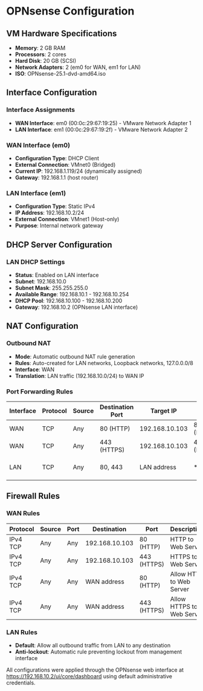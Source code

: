 # OPNsense Configuration

## VM Hardware Specifications

- **Memory**: 2 GB RAM
- **Processors**: 2 cores
- **Hard Disk**: 20 GB (SCSI)
- **Network Adapters**: 2 (em0 for WAN, em1 for LAN)
- **ISO**: OPNsense-25.1-dvd-amd64.iso

## Interface Configuration

### Interface Assignments
- **WAN Interface**: em0 (00:0c:29:67:19:25) - VMware Network Adapter 1
- **LAN Interface**: em1 (00:0c:29:67:19:2f) - VMware Network Adapter 2

### WAN Interface (em0)
- **Configuration Type**: DHCP Client
- **External Connection**: VMnet0 (Bridged)
- **Current IP**: 192.168.1.119/24 (dynamically assigned)
- **Gateway**: 192.168.1.1 (host router)

### LAN Interface (em1)
- **Configuration Type**: Static IPv4
- **IP Address**: 192.168.10.2/24
- **External Connection**: VMnet1 (Host-only)
- **Purpose**: Internal network gateway

## DHCP Server Configuration

### LAN DHCP Settings
- **Status**: Enabled on LAN interface
- **Subnet**: 192.168.10.0
- **Subnet Mask**: 255.255.255.0
- **Available Range**: 192.168.10.1 - 192.168.10.254
- **DHCP Pool**: 192.168.10.100 - 192.168.10.200
- **Gateway**: 192.168.10.2 (OPNsense LAN interface)

## NAT Configuration

### Outbound NAT
- **Mode**: Automatic outbound NAT rule generation
- **Rules**: Auto-created for LAN networks, Loopback networks, 127.0.0.0/8
- **Interface**: WAN
- **Translation**: LAN traffic (192.168.10.0/24) to WAN IP

### Port Forwarding Rules
| Interface | Protocol | Source | Destination Port | Target IP | Target Port | Description |
|-----------|----------|---------|------------------|-----------|-------------|-------------|
| WAN | TCP | Any | 80 (HTTP) | 192.168.10.103 | 80 (HTTP) | HTTP to Web Server |
| WAN | TCP | Any | 443 (HTTPS) | 192.168.10.103 | 443 (HTTPS) | HTTPS to Web Server |
| LAN | TCP | Any | 80, 443 | LAN address | * | Anti-Lockout Rule |

## Firewall Rules

### WAN Rules
| Protocol | Source | Port | Destination | Port | Description |
|----------|---------|------|-------------|------|-------------|
| IPv4 TCP | Any | Any | 192.168.10.103 | 80 (HTTP) | HTTP to Web Server |
| IPv4 TCP | Any | Any | 192.168.10.103 | 443 (HTTPS) | HTTPS to Web Server |
| IPv4 TCP | Any | Any | WAN address | 80 (HTTP) | Allow HTTP to Web Server |
| IPv4 TCP | Any | Any | WAN address | 443 (HTTPS) | Allow HTTPS to Web Server |

### LAN Rules
- **Default**: Allow all outbound traffic from LAN to any destination
- **Anti-lockout**: Automatic rule preventing lockout from management interface

All configurations were applied through the OPNsense web interface at https://192.168.10.2/ui/core/dashboard using default administrative credentials.
